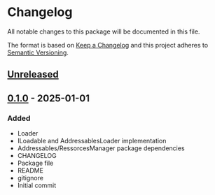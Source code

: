 # Changelog
All notable changes to this package will be documented in this file.

The format is based on [Keep a Changelog](http://keepachangelog.com/en/1.0.0/)
and this project adheres to [Semantic Versioning](http://semver.org/spec/v2.0.0.html).

## [Unreleased]

## [0.1.0] - 2025-01-01
### Added
- Loader
- ILoadable and AddressablesLoader implementation
- Addressables/RessorcesManager package dependencies
- CHANGELOG
- Package file
- README
- gitignore
- Initial commit

[Unreleased]: https://github.com/1mbitshorde/LoadingSystem/compare/0.1.0...main
[0.1.0]: https://github.com/1mbitshorde/LoadingSystem/tree/0.1.0/